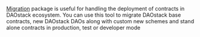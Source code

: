 [Migration](https://github.com/daostack/migration) package is useful for handling the deployment of contracts in DAOstack ecosystem. You can use this tool to migrate DAOstack base contracts, new DAOstack DAOs along with custom new schemes and stand alone contracts in production, test or developer mode
